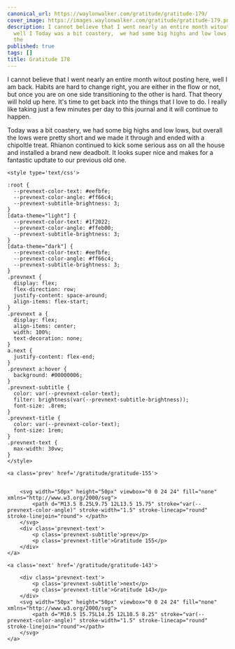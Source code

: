 ```yaml
---
canonical_url: https://waylonwalker.com/gratitude/gratitude-179/
cover_image: https://images.waylonwalker.com/gratitude/gratitude-179.png
description: I cannot believe that I went nearly an entire month witout posting here,
  well I Today was a bit coastery,  we had some big highs and low lows, but overall
  the
published: true
tags: []
title: Gratitude 178
---
```


I cannot believe that I went nearly an entire month witout posting here, well I am back.  Habits are hard to change right, you are either in the flow or not, but once you are on one side transitioning to the other is hard.  That theory will hold up here.  It's time to get back into the things that I love to do.  I really like taking just a few minutes per day to this journal and it will continue to happen.

Today was a bit coastery,  we had some big highs and low lows, but overall the lows were pretty short and we made it through and ended with a chipoltle treat. Rhianon continued to kick some serious ass on all the house and installed a brand new deadbolt.  It looks super nice and makes for a fantastic updtate to our previous old one.
<div class='prevnext'>

    <style type='text/css'>

    :root {
      --prevnext-color-text: #eefbfe;
      --prevnext-color-angle: #ff66c4;
      --prevnext-subtitle-brightness: 3;
    }
    [data-theme="light"] {
      --prevnext-color-text: #1f2022;
      --prevnext-color-angle: #ffeb00;
      --prevnext-subtitle-brightness: 3;
    }
    [data-theme="dark"] {
      --prevnext-color-text: #eefbfe;
      --prevnext-color-angle: #ff66c4;
      --prevnext-subtitle-brightness: 3;
    }
    .prevnext {
      display: flex;
      flex-direction: row;
      justify-content: space-around;
      align-items: flex-start;
    }
    .prevnext a {
      display: flex;
      align-items: center;
      width: 100%;
      text-decoration: none;
    }
    a.next {
      justify-content: flex-end;
    }
    .prevnext a:hover {
      background: #00000006;
    }
    .prevnext-subtitle {
      color: var(--prevnext-color-text);
      filter: brightness(var(--prevnext-subtitle-brightness));
      font-size: .8rem;
    }
    .prevnext-title {
      color: var(--prevnext-color-text);
      font-size: 1rem;
    }
    .prevnext-text {
      max-width: 30vw;
    }
    </style>
    
    <a class='prev' href='/gratitude/gratitude-155'>
    

        <svg width="50px" height="50px" viewbox="0 0 24 24" fill="none" xmlns="http://www.w3.org/2000/svg">
            <path d="M13.5 8.25L9.75 12L13.5 15.75" stroke="var(--prevnext-color-angle)" stroke-width="1.5" stroke-linecap="round" stroke-linejoin="round"> </path>
        </svg>
        <div class='prevnext-text'>
            <p class='prevnext-subtitle'>prev</p>
            <p class='prevnext-title'>Gratitude 155</p>
        </div>
    </a>
    
    <a class='next' href='/gratitude/gratitude-143'>
    
        <div class='prevnext-text'>
            <p class='prevnext-subtitle'>next</p>
            <p class='prevnext-title'>Gratitude 143</p>
        </div>
        <svg width="50px" height="50px" viewbox="0 0 24 24" fill="none" xmlns="http://www.w3.org/2000/svg">
            <path d="M10.5 15.75L14.25 12L10.5 8.25" stroke="var(--prevnext-color-angle)" stroke-width="1.5" stroke-linecap="round" stroke-linejoin="round"></path>
        </svg>
    </a>
  </div>